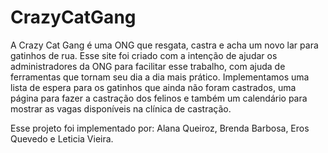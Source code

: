 # CrazyCatGang

A Crazy Cat Gang é uma ONG que resgata, castra e acha um novo lar para gatinhos de rua. Esse site foi criado com a intenção de ajudar os administradores da ONG para facilitar esse trabalho, com ajuda de ferramentas que tornam seu dia a dia mais prático. Implementamos uma lista de espera para os gatinhos que ainda não foram castrados, uma página para fazer a castração dos felinos e também um calendário para mostrar as vagas disponíveis na clínica de castração. 

Esse projeto foi implementado por: Alana Queiroz, Brenda Barbosa, Eros Quevedo e Leticia Vieira.

